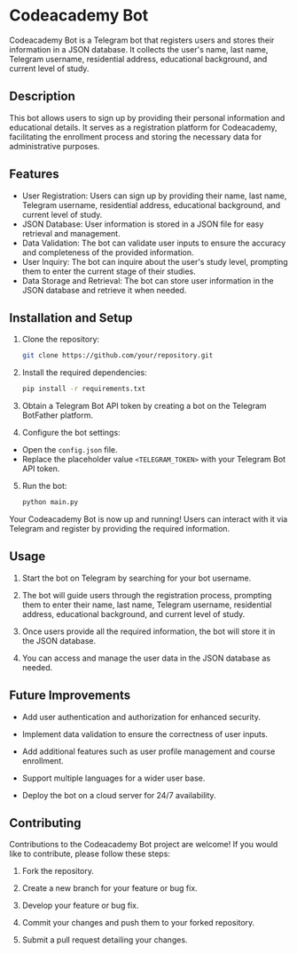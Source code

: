 # Codeacademy Bot

Codeacademy Bot is a Telegram bot that registers users and stores their information in a JSON database. It collects the user's name, last name, Telegram username, residential address, educational background, and current level of study.

## Description

This bot allows users to sign up by providing their personal information and educational details. It serves as a registration platform for Codeacademy, facilitating the enrollment process and storing the necessary data for administrative purposes.

## Features

- User Registration: Users can sign up by providing their name, last name, Telegram username, residential address, educational background, and current level of study.
- JSON Database: User information is stored in a JSON file for easy retrieval and management.
- Data Validation: The bot can validate user inputs to ensure the accuracy and completeness of the provided information.
- User Inquiry: The bot can inquire about the user's study level, prompting them to enter the current stage of their studies.
- Data Storage and Retrieval: The bot can store user information in the JSON database and retrieve it when needed.

## Installation and Setup

1. Clone the repository:
   ```bash
   git clone https://github.com/your/repository.git

2. Install the required dependencies:

    ```bash
    pip install -r requirements.txt
    ```
3. Obtain a Telegram Bot API token by creating a bot on the Telegram BotFather platform.

4. Configure the bot settings:

- Open the `config.json` file.
- Replace the placeholder value `<TELEGRAM_TOKEN>` with your Telegram Bot API token.

5. Run the bot:

    ```bash
    python main.py
    ```

Your Codeacademy Bot is now up and running! Users can interact with it via Telegram and register by providing the required information.

## Usage

1. Start the bot on Telegram by searching for your bot username.

2. The bot will guide users through the registration process, prompting them to enter their name, last name, Telegram username, residential address, educational background, and current level of study.

3. Once users provide all the required information, the bot will store it in the JSON database.

4. You can access and manage the user data in the JSON database as needed.

## Future Improvements

- Add user authentication and authorization for enhanced security.

- Implement data validation to ensure the correctness of user inputs.

- Add additional features such as user profile management and course enrollment.

- Support multiple languages for a wider user base.

- Deploy the bot on a cloud server for 24/7 availability.


## Contributing

Contributions to the Codeacademy Bot project are welcome! If you would like to contribute, please follow these steps:

1. Fork the repository.

2. Create a new branch for your feature or bug fix.

3. Develop your feature or bug fix.

4. Commit your changes and push them to your forked repository.

5. Submit a pull request detailing your changes.
